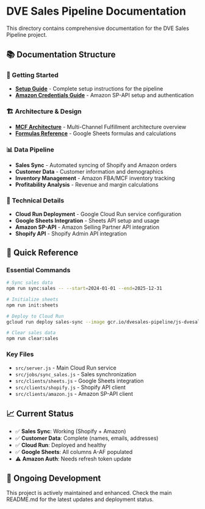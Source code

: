 # DVE Sales Pipeline Documentation

This directory contains comprehensive documentation for the DVE Sales Pipeline project.

## 📚 Documentation Structure

### 🚀 Getting Started
- **[Setup Guide](setup-guide.md)** - Complete setup instructions for the pipeline
- **[Amazon Credentials Guide](amazon-credentials-guide.md)** - Amazon SP-API setup and authentication

### 🏗️ Architecture & Design
- **[MCF Architecture](mcf-architecture.md)** - Multi-Channel Fulfillment architecture overview
- **[Formulas Reference](formulas-reference.md)** - Google Sheets formulas and calculations

### 📊 Data Pipeline
- **Sales Sync** - Automated syncing of Shopify and Amazon orders
- **Customer Data** - Customer information and demographics
- **Inventory Management** - Amazon FBA/MCF inventory tracking
- **Profitability Analysis** - Revenue and margin calculations

### 🔧 Technical Details
- **Cloud Run Deployment** - Google Cloud Run service configuration
- **Google Sheets Integration** - Sheets API setup and usage
- **Amazon SP-API** - Amazon Selling Partner API integration
- **Shopify API** - Shopify Admin API integration

## 🎯 Quick Reference

### Essential Commands
```bash
# Sync sales data
npm run sync:sales -- --start=2024-01-01 --end=2025-12-31

# Initialize sheets
npm run init:sheets

# Deploy to Cloud Run
gcloud run deploy sales-sync --image gcr.io/dvesales-pipeline/js-dvesales-pipeline:latest

# Clear sales data
npm run clear:sales
```

### Key Files
- `src/server.js` - Main Cloud Run service
- `src/jobs/sync_sales.js` - Sales synchronization
- `src/clients/sheets.js` - Google Sheets integration
- `src/clients/shopify.js` - Shopify API client
- `src/clients/amazon.js` - Amazon SP-API client

## 📈 Current Status
- ✅ **Sales Sync**: Working (Shopify + Amazon)
- ✅ **Customer Data**: Complete (names, emails, addresses)
- ✅ **Cloud Run**: Deployed and healthy
- ✅ **Google Sheets**: All columns A-AF populated
- ⚠️ **Amazon Auth**: Needs refresh token update

## 🔄 Ongoing Development
This project is actively maintained and enhanced. Check the main README.md for the latest updates and deployment status.
